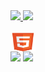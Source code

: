  <div>
   <a href="https://github.com/PriRodolpho">
   <img height="180em" src="https://github-readme-stats.vercel.app/api?username=PriRodolpho&show_icons=true&theme=tokyonight&include_all_commits=true&count_private=true"/>
   <img height="180em" src="https://github-readme-stats.vercel.app/api/top-langs/?username=PriRodolpho&layout=compact&langs_count=6&theme=tokyonight"/>

</div>
<div style="display: inline_block"><br>
  <img align="center" alt="HTML" height="30" width="40" src="https://raw.githubusercontent.com/devicons/devicon/master/icons/html5/html5-original.svg"
</div>
 
 <br>
 
<div>  
  <a href = "mailto:ogrouverde@gmail.com"><img src="https://img.shields.io/badge/Gmail-D14836?style=for-the-badge&logo=gmail&logoColor=white" target="_blank"></a>
  <a href = "https://www.facebook.com/priscila.eduardo.9"><img src="https://img.shields.io/badge/Facebook-1877F2?style=for-the-badge&logo=facebook&logoColor=white" target="_blank"></a>
 

</div>
